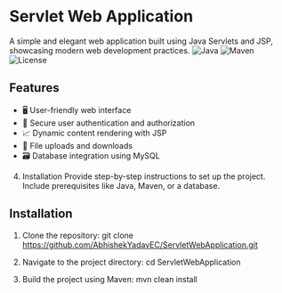 # Servlet Web Application  
A simple and elegant web application built using Java Servlets and JSP, showcasing modern web development practices.
![Java](https://img.shields.io/badge/Java-17-blue)
![Maven](https://img.shields.io/badge/Maven-3.8.6-blue)
![License](https://img.shields.io/badge/License-MIT-green)

## Features
- 🖥️ User-friendly web interface
- 🔑 Secure user authentication and authorization
- 📈 Dynamic content rendering with JSP
- 📁 File uploads and downloads
- 🗃️ Database integration using MySQL

4. Installation
Provide step-by-step instructions to set up the project. Include prerequisites like Java, Maven, or a database.
## Installation
1. Clone the repository:
   git clone https://github.com/AbhishekYadavEC/ServletWebApplication.git

2. Navigate to the project directory:
  cd ServletWebApplication
3. Build the project using Maven:
   mvn clean install



